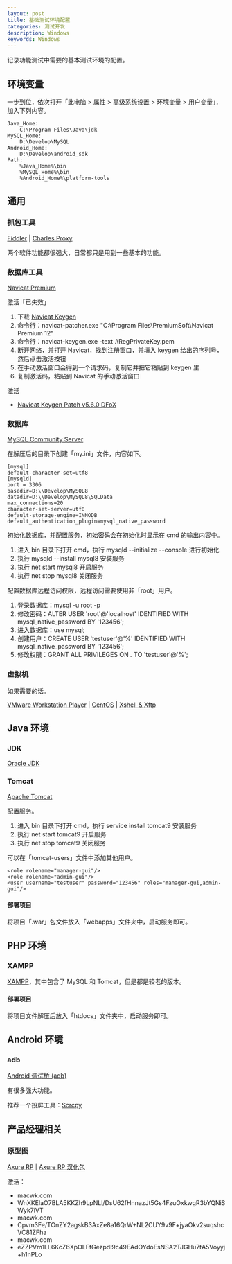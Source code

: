 ```yaml
---
layout: post
title: 基础测试环境配置
categories: 测试开发
description: Windows
keywords: Windows
---
```


记录功能测试中需要的基本测试环境的配置。

## 环境变量

一步到位，依次打开「此电脑 > 属性 > 高级系统设置 > 环境变量 > 用户变量」，加入下列内容。

```
Java_Home:
	C:\Program Files\Java\jdk
MySQL_Home:
	D:\Develop\MySQL
Android_Home:
	D:\Develop\android_sdk
Path:
	%Java_Home%\bin
	%MySQL_Home%\bin
	%Android_Home%\platform-tools
```

## 通用

### 抓包工具

[Fiddler](https://www.telerik.com/fiddler) | 
[Charles Proxy](https://www.charlesproxy.com)

两个软件功能都很强大，日常都只是用到一些基本的功能。

### 数据库工具

[Navicat Premium](https://www.navicat.com.cn/products/)

激活「已失效」

1. 下载 [Navicat Keygen](https://github.com/DoubleLabyrinth/navicat-keygen/releases/)
2. 命令行：navicat-patcher.exe "C:\Program Files\PremiumSoft\Navicat Premium 12"
3. 命令行：navicat-keygen.exe -text .\RegPrivateKey.pem
4. 断开网络，并打开 Navicat，找到注册窗口，并填入 keygen 给出的序列号，然后点击激活按钮
5. 在手动激活窗口会得到一个请求码，复制它并把它粘贴到 keygen 里
6. 复制激活码，粘贴到 Navicat 的手动激活窗口

激活

- [Navicat Keygen Patch v5.6.0 DFoX]()

### 数据库

[MySQL Community Server](https://dev.mysql.com/downloads/mysql/)

在解压后的目录下创建「my.ini」文件，内容如下。

```
[mysql]
default-character-set=utf8
[mysqld]
port = 3306
basedir=D:\\Develop\MySQL8
datadir=D:\\Develop\MySQL8\SQLData
max_connections=20
character-set-server=utf8
default-storage-engine=INNODB
default_authentication_plugin=mysql_native_password
```

初始化数据库，并配置服务，初始密码会在初始化时显示在 cmd 的输出内容中。

1. 进入 bin 目录下打开 cmd，执行 mysqld --initialize --console 进行初始化
2. 执行 mysqld --install mysql8 安装服务
3. 执行 net start mysql8 开启服务
4. 执行 net stop mysql8 关闭服务

配置数据库远程访问权限，远程访问需要使用非「root」用户。

1. 登录数据库：mysql -u root -p
2. 修改密码：ALTER USER 'root'@'localhost' IDENTIFIED WITH mysql_native_password BY '123456';
3. 进入数据库：use mysql;
4. 创建用户：CREATE USER 'testuser'@'%' IDENTIFIED WITH mysql_native_password BY '123456';
5. 修改权限：GRANT ALL PRIVILEGES ON *.* TO 'testuser'@'%';

### 虚拟机

如果需要的话。

[VMware Workstation Player](https://www.vmware.com/cn/products/workstation-player.html) | 
[CentOS](https://mirrors.aliyun.com/centos/) | 
[Xshell & Xftp](https://www.netsarang.com/zh/free-for-home-school/)

## Java 环境

### JDK

[Oracle JDK](https://www.oracle.com/java/technologies/javase-downloads.html)

### Tomcat

[Apache Tomcat](http://tomcat.apache.org)

配置服务。

1. 进入 bin 目录下打开 cmd，执行 service install tomcat9 安装服务
2. 执行 net start tomcat9 开启服务
3. 执行 net stop tomcat9 关闭服务

可以在「tomcat-users」文件中添加其他用户。

```
<role rolename="manager-gui"/> 
<role rolename="admin-gui"/> 
<user username="testuser" password="123456" roles="manager-gui,admin-gui"/>
```

#### 部署项目

将项目「.war」包文件放入「webapps」文件夹中，启动服务即可。

## PHP 环境

### XAMPP

[XAMPP](https://www.apachefriends.org/zh_cn/index.html)，其中包含了 MySQL 和 Tomcat，但是都是较老的版本。

#### 部署项目

将项目文件解压后放入「htdocs」文件夹中，启动服务即可。

## Android 环境

### adb

[Android 调试桥 (adb)](https://developer.android.com/studio/command-line/adb)

有很多强大功能。

推荐一个投屏工具：[Scrcpy](https://github.com/Genymobile/scrcpy)

## 产品经理相关

### 原型图

[Axure RP](https://www.axure.com/download) | 
[Axure RP 汉化包](http://www.chanpinban.com/downloads/)

激活：

- macwk.com
- WnXKElaO7BLA5KKZh9LpNLl/DsU62fHnnazJt5Gs4FzuOxkwgR3bYQNiSWyk7iVT
- macwk.com
- Cpvm3Fe/TOnZY2agskB3AxZe8a16QrW+NL2CUY9v9F+jyaOkv2suqshcVC81ZFha
- macwk.com
- eZZPVm1LL6KcZ6XpOLFfGezpdl9c49EAdOYdoEsNSA2TJGHu7tA5Voyyj+h1nPLo
